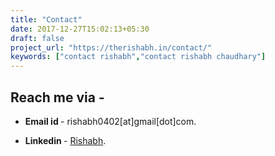 ```yaml
---
title: "Contact"
date: 2017-12-27T15:02:13+05:30
draft: false
project_url: "https://therishabh.in/contact/"
keywords: ["contact rishabh","contact rishabh chaudhary"]
---
```


## Reach me via -
* **Email id  <i style="color: maroon" class='fa fa-envelope'></i>** - rishabh0402[at]gmail[dot]com.

* **Linkedin  <i class='fa fa-linkedin'></i>** - [Rishabh](https://www.linkedin.com/in/rishabh0402/).
